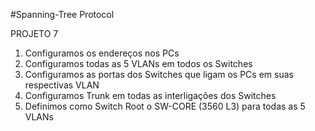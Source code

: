 #Spanning-Tree Protocol

PROJETO 7

1. Configuramos os endereços nos PCs
2. Configuramos todas as 5 VLANs em todos os Switches
3. Configuramos as portas dos Switches que ligam os PCs em suas respectivas VLAN
4. Configuramos Trunk em todas as interligações dos Switches
5. Definimos como Switch Root o SW-CORE (3560 L3) para todas as 5 VLANs

